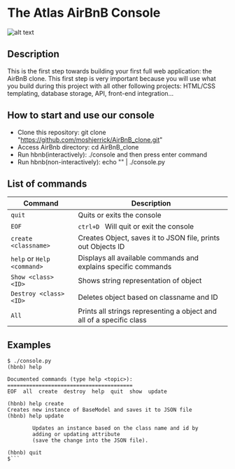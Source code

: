 # The Atlas AirBnB Console


![alt text](https://github.com/moshjerrick/atlas-AirBnB_clone/blob/main/Airbnb_Logo_Be%CC%81lo.svg.png)


## Description
This is the first step towards building your first full web application: the AirBnB clone. This first step is very important because you will use what you build during this project with all other following projects: HTML/CSS templating, database storage, API, front-end integration…



## How to start and use our console

* Clone this repository: git clone "https://github.com/moshjerrick/AirBnB_clone.git"
* Access AirBnb directory: cd AirBnB_clone    
* Run hbnb(interactively): ./console and then press enter command
* Run hbnb(non-interactively): echo "<command>" | ./console.py

## List of commands


| Command  | Description |
| ------------- | ------------- |
| ```quit```  | Quits or exits the console |
| ```EOF```  |  ```ctrl+D ``` Will quit or exit the console |
| ```create <classname>```  | Creates Object, saves it to JSON file, prints out Objects ID |
| ```help``` or ```Help <command>``` |  Displays all available commands and explains specific commands |
| ```Show <class> <ID>```  | Shows string representation of object     |
| ```Destroy <class> <ID>``` | Deletes object based on classname and ID      |
| ```All ``` |  Prints all strings representing a object and all of a specific class    |

## Examples
```
$ ./console.py 
(hbnb) help

Documented commands (type help <topic>):
========================================
EOF  all  create  destroy  help  quit  show  update

(hbnb) help create
Creates new instance of BaseModel and saves it to JSON file
(hbnb) help update

        Updates an instance based on the class name and id by
        adding or updating attribute
        (save the change into the JSON file).
        
(hbnb) quit
$```
